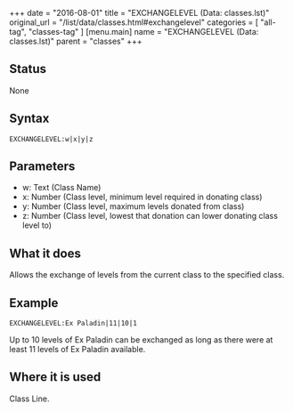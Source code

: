 +++
date = "2016-08-01"
title = "EXCHANGELEVEL (Data: classes.lst)"
original_url = "/list/data/classes.html#exchangelevel"
categories = [ "all-tag", "classes-tag" ]
[menu.main]
    name = "EXCHANGELEVEL (Data: classes.lst)"
    parent = "classes"
+++

## Status

None

## Syntax

`EXCHANGELEVEL:w|x|y|z`

## Parameters

-   w: Text (Class Name)
-   x: Number (Class level, minimum level required in
    donating class)
-   y: Number (Class level, maximum levels donated
    from class)
-   z: Number (Class level, lowest that donation can
    lower donating class level to)



What it does
------------

Allows the exchange of levels from the current class to the specified
class.

Example
-------

`EXCHANGELEVEL:Ex Paladin|11|10|1`

Up to 10 levels of Ex Paladin can be exchanged as long as there were at
least 11 levels of Ex Paladin available.

Where it is used
----------------

Class Line.


